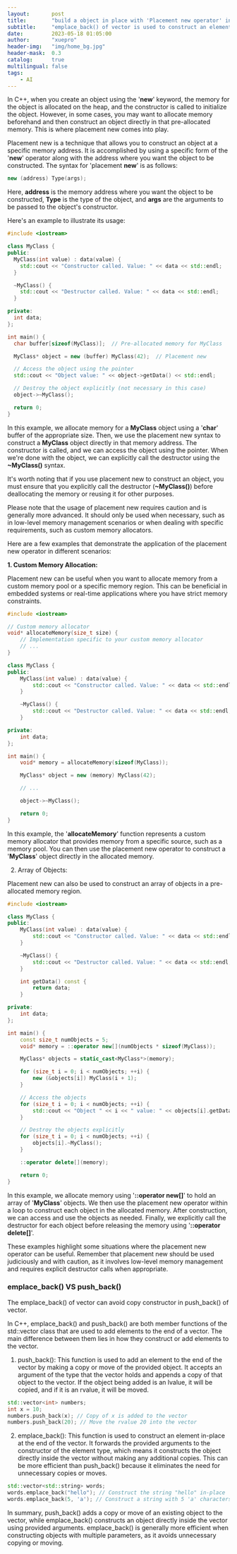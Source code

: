 ```yaml
---
layout:       post
title:        "build a object in place with 'Placement new operator' in C++"
subtitle:     "emplace_back() of vector is used to construct an element in-place at the end of the vector. "
date:         2023-05-18 01:05:00
author:       "xuepro"
header-img:   "img/home_bg.jpg"
header-mask:  0.3
catalog:      true
multilingual: false
tags:
    - AI
---
```


In C++, when you create an object using the '**new**' keyword, the memory for the object is allocated on the heap, and the constructor is called to initialize the object. However, in some cases, you may want to allocate memory beforehand and then construct an object directly in that pre-allocated memory. This is where placement new comes into play.

Placement new is a technique that allows you to construct an object at a specific memory address. It is accomplished by using a specific form of the '**new**' operator along with the address where you want the object to be constructed. The syntax for 'placement **new**' is as follows:
```cpp
new (address) Type(args);
```
Here, **address** is the memory address where you want the object to be constructed, **Type** is the type of the object, and **args** are the arguments to be passed to the object's constructor.

Here's an example to illustrate its usage:
```cpp
#include <iostream>

class MyClass {
public:
  MyClass(int value) : data(value) {
    std::cout << "Constructor called. Value: " << data << std::endl;
  }

  ~MyClass() {
    std::cout << "Destructor called. Value: " << data << std::endl;
  }

private:
  int data;
};

int main() {
  char buffer[sizeof(MyClass)];  // Pre-allocated memory for MyClass

  MyClass* object = new (buffer) MyClass(42);  // Placement new

  // Access the object using the pointer
  std::cout << "Object value: " << object->getData() << std::endl;

  // Destroy the object explicitly (not necessary in this case)
  object->~MyClass();

  return 0;
}
```

In this example, we allocate memory for a **MyClass** object using a '**char**' buffer of the appropriate size. Then, we use the placement new syntax to construct a **MyClass** object directly in that memory address. The constructor is called, and we can access the object using the pointer. When we're done with the object, we can explicitly call the destructor using the **~MyClass()** syntax.

It's worth noting that if you use placement new to construct an object, you must ensure that you explicitly call the destructor (**~MyClass()**) before deallocating the memory or reusing it for other purposes.

Please note that the usage of placement new requires caution and is generally more advanced. It should only be used when necessary, such as in low-level memory management scenarios or when dealing with specific requirements, such as custom memory allocators.


Here are a few examples that demonstrate the application of the placement new operator in different scenarios:

**1. Custom Memory Allocation:**

Placement new can be useful when you want to allocate memory from a custom memory pool or a specific memory region. This can be beneficial in embedded systems or real-time applications where you have strict memory constraints.
```cpp
#include <iostream>

// Custom memory allocator
void* allocateMemory(size_t size) {
    // Implementation specific to your custom memory allocator
    // ...
}

class MyClass {
public:
    MyClass(int value) : data(value) {
        std::cout << "Constructor called. Value: " << data << std::endl;
    }

    ~MyClass() {
        std::cout << "Destructor called. Value: " << data << std::endl;
    }

private:
    int data;
};

int main() {
    void* memory = allocateMemory(sizeof(MyClass));

    MyClass* object = new (memory) MyClass(42);

    // ...

    object->~MyClass();

    return 0;
}
```
In this example, the '**allocateMemory**' function represents a custom memory allocator that provides memory from a specific source, such as a memory pool. You can then use the placement new operator to construct a '**MyClass**' object directly in the allocated memory.

2. Array of Objects:

Placement new can also be used to construct an array of objects in a pre-allocated memory region.
```cpp
#include <iostream>

class MyClass {
public:
    MyClass(int value) : data(value) {
        std::cout << "Constructor called. Value: " << data << std::endl;
    }

    ~MyClass() {
        std::cout << "Destructor called. Value: " << data << std::endl;
    }

    int getData() const {
        return data;
    }

private:
    int data;
};

int main() {
    const size_t numObjects = 5;
    void* memory = ::operator new[](numObjects * sizeof(MyClass));

    MyClass* objects = static_cast<MyClass*>(memory);

    for (size_t i = 0; i < numObjects; ++i) {
        new (&objects[i]) MyClass(i + 1);
    }

    // Access the objects
    for (size_t i = 0; i < numObjects; ++i) {
        std::cout << "Object " << i << " value: " << objects[i].getData() << std::endl;
    }

    // Destroy the objects explicitly
    for (size_t i = 0; i < numObjects; ++i) {
        objects[i].~MyClass();
    }

    ::operator delete[](memory);

    return 0;
}
```

In this example, we allocate memory using '**::operator new[]**' to hold an array of '**MyClass**' objects. We then use the placement new operator within a loop to construct each object in the allocated memory. After construction, we can access and use the objects as needed. Finally, we explicitly call the destructor for each object before releasing the memory using '**::operator delete[]**'.

These examples highlight some situations where the placement new operator can be useful. Remember that placement new should be used judiciously and with caution, as it involves low-level memory management and requires explicit destructor calls when appropriate.

### emplace_back()   VS  push_back() 

The emplace_back() of vector can avoid copy constructor in push_back() of vector.

In C++, emplace_back() and push_back() are both member functions of the std::vector class that are used to add elements to the end of a vector. The main difference between them lies in how they construct or add elements to the vector.

1. push_back(): 
   This function is used to add an element to the end of the vector by making a copy or move of the provided object. It accepts an argument of the type that the vector holds and appends a copy of that object to the vector. If the object being added is an lvalue, it will be copied, and if it is an rvalue, it will be moved.
```cpp
std::vector<int> numbers;
int x = 10;
numbers.push_back(x); // Copy of x is added to the vector
numbers.push_back(20); // Move the rvalue 20 into the vector
```
2. emplace_back(): 
    This function is used to construct an element in-place at the end of the vector. It forwards the provided arguments to the constructor of the element type, which means it constructs the object directly inside the vector without making any additional copies. This can be more efficient than push_back() because it eliminates the need for unnecessary copies or moves.
```cpp
std::vector<std::string> words;
words.emplace_back("hello"); // Construct the string "hello" in-place
words.emplace_back(5, 'a'); // Construct a string with 5 'a' characters in-place
```

In summary, push_back() adds a copy or move of an existing object to the vector, while emplace_back() constructs an object directly inside the vector using provided arguments. emplace_back() is generally more efficient when constructing objects with multiple parameters, as it avoids unnecessary copying or moving.
